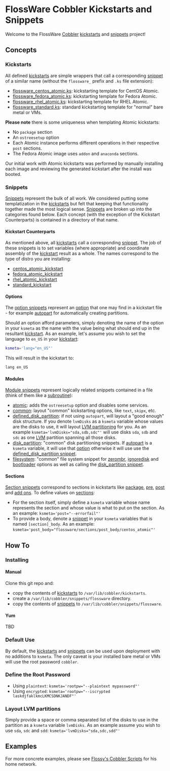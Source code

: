 # FlossWare Cobbler Kickstarts and Snippets

Welcome to the FlossWare [Cobbler](http://cobbler.github.io/) [kickstarts](http://cobbler.github.io/manuals/2.6.0/3/5_-_Kickstart_Templating.html) and [snippets](http://cobbler.github.io/manuals/2.6.0/3/6_-_Snippets.html) project!

## Concepts

### Kickstarts

All defined [kickstarts](https://github.com/FlossWare/cobbler/tree/master/kickstarts) are simple wrappers that call a corresponding [snippet](https://github.com/FlossWare/cobbler/tree/master/snippets) of a similar name (without the ```flossware_``` prefix and ```.ks``` file extension):
* [flossware_centos_atomic.ks](https://github.com/FlossWare/cobbler/blob/master/kickstarts/flossware_centos_atomic.ks):  kickstarting template for CentOS Atomic.
* [flossware_fedora_atomic.ks](https://github.com/FlossWare/cobbler/blob/master/kickstarts/flossware_fedora_atomic.ks):  kickstarting template for Fedora Atomic.
* [flossware_rhel_atomic.ks](https://github.com/FlossWare/cobbler/blob/master/kickstarts/flossware_rhel_atomic.ks):  kickstarting template for RHEL Atomic.
* [flossware_standard.ks](https://github.com/FlossWare/cobbler/blob/master/kickstarts/flossware_standard.ks):  standard kickstarting template for "normal" bare metal or VMs.

**Please note**  there is some uniqueness when templating Atomic kickstarts:
* No ```package``` section
* An ```ostreesetup``` option
* Each Atomic instance performs different operations in their respective ```post``` sections.
* The Fedora Atomic image uses ```addon``` and  ```anaconda``` sections.

Our initial work with Atomic kickstarts was performed by manually installing each image and reviewing the generated kickstart after the install was booted.

### Snippets

[Snippets](https://github.com/FlossWare/cobbler/tree/master/snippets) represent the bulk of all work.  We considered putting some templatization in the [kickstarts](https://github.com/FlossWare/cobbler/tree/master/kickstarts) but felt that keeping that functionality together made the most logical sense.  [Snippets](https://github.com/FlossWare/cobbler/tree/master/snippets) are broken up into the categories found below.  Each concept (with the exception of the Kickstart Counterparts) is contained in a directory of that name.

#### Kickstart Counterparts

As mentioned above, all [kickstarts](https://github.com/FlossWare/cobbler/tree/master/kickstarts) call a corresponding [snippet](https://github.com/FlossWare/cobbler/tree/master/snippets).  The job of these snippets is to set variables (where appropriate) and coordinate assembly of the [kickstart](http://cobbler.github.io/manuals/2.6.0/3/5_-_Kickstart_Templating.html) result as a whole.  The names correspond to the type of distro you are installing:
* [centos_atomic_kickstart](https://github.com/FlossWare/cobbler/blob/master/snippets/centos_atomic_kickstart)
* [fedora_atomic_kickstart](https://github.com/FlossWare/cobbler/blob/master/snippets/fedora_atomic_kickstart)
* [rhel_atomic_kickstart](https://github.com/FlossWare/cobbler/blob/master/snippets/rhel_atomic_kickstart)
* [standard_kickstart](https://github.com/FlossWare/cobbler/blob/master/snippets/standard_kickstart)

#### Options

The [option snippets](https://github.com/FlossWare/cobbler/tree/master/snippets/options) represent an [option](https://access.redhat.com/documentation/en-US/Red_Hat_Enterprise_Linux/7/html/Installation_Guide/sect-kickstart-syntax.html#sect-kickstart-commands) that one may find in a kickstart file - for example [autopart](https://github.com/FlossWare/cobbler/blob/master/snippets/options/autopart) for automatically creating partitions.

Should an option afford parameters, simply denoting the name of the option in your ```ksmeta``` as the name with the value being what should end up in the resultant [kickstart](http://cobbler.github.io/manuals/2.6.0/3/5_-_Kickstart_Templating.html).  As an example, let's assume you wish to set the language to ```en_US``` in your [kickstart](http://cobbler.github.io/manuals/2.6.0/3/5_-_Kickstart_Templating.html):

```bash
ksmeta='lang="en_US"'
```

This will result in the kickstart to:

```bash
lang en_US
```

#### Modules

[Module snippets](https://github.com/FlossWare/cobbler/tree/master/snippets/modules) represent logically related snippets contained in a file (think of them like a [subroutine](https://en.wikipedia.org/wiki/Subroutine)):
* [atomic](https://github.com/FlossWare/cobbler/blob/master/snippets/modules/atomic): adds the ```ostreesetup``` option and disables some services.
* [common](https://github.com/FlossWare/cobbler/blob/master/snippets/modules/common): layout "common" kickstarting options, like ```text```, ```skipx```, etc.
* [defined_disk_partition](https://github.com/FlossWare/cobbler/blob/master/snippets/modules/defined_disk_partition): if not using ```autopart```, will layout a "good enough" disk structure.  If you denote ```lvmDisks``` as a ```ksmeta``` variable whose values are the disks to use, it will layout [LVM partitioning](https://access.redhat.com/documentation/en-US/Red_Hat_Enterprise_Linux/6/html/Logical_Volume_Manager_Administration/LVM_GUI.html) for you.  As an example ```ksmeta='lvmDisks="sda,sdb,sdc"'``` will use disks ```sda```, ```sdb``` and ```sdc``` as one [LVM](https://access.redhat.com/documentation/en-US/Red_Hat_Enterprise_Linux/6/html/Logical_Volume_Manager_Administration/LVM_GUI.html) partition spanning all those disks.
* [disk_partition](https://github.com/FlossWare/cobbler/blob/master/snippets/modules/disk_partition): "common" disk partitioning snippets.  If [autopart](https://github.com/FlossWare/cobbler/blob/master/snippets/options/autopart) is a ```ksmeta``` variable, it will use that [option](https://github.com/FlossWare/cobbler/tree/master/snippets/options) otherwise it will use use the [defined_disk_partition snippet](https://github.com/FlossWare/cobbler/blob/master/snippets/modules/defined_disk_partition).  
* [filesystem](https://github.com/FlossWare/cobbler/blob/master/snippets/modules/filesystem): "common" file system snippet for [zerombr](https://github.com/FlossWare/cobbler/blob/master/snippets/options/zerombr), [ignoredisk](https://github.com/FlossWare/cobbler/blob/master/snippets/options/ignoredisk) and [bootloader](https://github.com/FlossWare/cobbler/blob/master/snippets/options/bootloader) options as well as calling the [disk_partition snippet](https://github.com/FlossWare/cobbler/blob/master/snippets/modules/disk_partition).

#### Sections

[Section snippets](https://github.com/FlossWare/cobbler/tree/master/snippets/sections) correspond to sections in kickstarts like [package](https://access.redhat.com/documentation/en-US/Red_Hat_Enterprise_Linux/7/html/Installation_Guide/sect-kickstart-syntax.html#sect-kickstart-packages), [pre](https://access.redhat.com/documentation/en-US/Red_Hat_Enterprise_Linux/7/html/Installation_Guide/sect-kickstart-syntax.html#sect-kickstart-preinstall), [post](https://access.redhat.com/documentation/en-US/Red_Hat_Enterprise_Linux/7/html/Installation_Guide/sect-kickstart-syntax.html#sect-kickstart-postinstall) and [add ons](https://access.redhat.com/documentation/en-US/Red_Hat_Enterprise_Linux/7/html/Installation_Guide/sect-kickstart-syntax.html#sect-kickstart-addon).  To define values on [sections](https://github.com/FlossWare/cobbler/tree/master/snippets/sections):
* For the section itself, simply define a ```ksmeta``` variable whose name represents the section and whose value is what to put on the section.  As an example:   ```ksmeta='post="--errorfail"'```
* To provide a body, denote a [snippet](http://cobbler.github.io/manuals/2.6.0/3/6_-_Snippets.html) in your ```ksmeta``` variables that is named ```[section]_body```.  As an example:   ```ksmeta='post_body="flossware/sections/post_body/centos_atomic"'```

## How To

### Installing

#### Manual

Clone this git repo and:
* copy the contents of [kickstarts](https://github.com/FlossWare/cobbler/tree/master/kickstarts) to ```/var/lib/cobbler/kickstarts```.
* create a ```/var/lib/cobbler/snippets/flossware``` directory.
* copy the contents of [snippets](https://github.com/FlossWare/cobbler/tree/master/snippets) to ```/var/lib/cobbler/snippets/flossware```.

#### Yum 

TBD

### Default Use

By default, the [kickstarts](https://github.com/FlossWare/cobbler/tree/master/kickstarts) and [snippets](https://github.com/FlossWare/cobbler/tree/master/snippets) can be used upon deployment with no additions to ```ksmeta```.  The only caveat is your installed bare metal or VMs will use the root password ```cobbler```.

### Define the Root Password

* Using ```plaintext```:  ```ksmeta='rootpw="--plaintext mypassword"'```
* Using ```encrypted```:  ```ksmeta='rootpw="--iscrypted laskdjfaklkmcLKMCSDNKJANDF"'```

### Layout LVM partitions

Simply provide a space or comma separated list of the disks to use in the partition as a ```ksmeta``` variable ```lvmDisks```.  As an example assume you wish to use ```sda```, ```sdc``` and ```sdd```:   ```ksmeta='lvmDisks="sda,sdc,sdd"'```

## Examples

For more concrete examples, please see [Flossy's Cobbler Scripts](https://github.com/sfloess/scripts/blob/master/bash/cobbler.sh) for his home network. 
